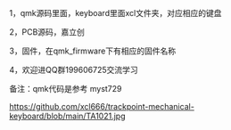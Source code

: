1，qmk源码里面，keyboard里面xcl文件夹，对应相应的键盘

2，PCB源码，嘉立创

3，固件，在qmk_firmware下有相应的固件名称

4，欢迎进QQ群199606725交流学习

备注：qmk代码是参考 myst729

https://github.com/xcl666/trackpoint-mechanical-keyboard/blob/main/TA1021.jpg

